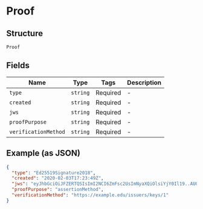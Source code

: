 
# Proof

## Structure

`Proof`

## Fields

| Name | Type | Tags | Description |
|  --- | --- | --- | --- |
| `type` | `string` | Required | - |
| `created` | `string` | Required | - |
| `jws` | `string` | Required | - |
| `proofPurpose` | `string` | Required | - |
| `verificationMethod` | `string` | Required | - |

## Example (as JSON)

```json
{
  "type": "Ed25519Signature2018",
  "created": "2020-02-03T17:23:49Z",
  "jws": "eyJhbGciOiJFZERTQSIsImI2NCI6ZmFsc2UsImNyaXQiOlsiYjY0Il19..AUQ3AJ23WM5vMOWNtYKuqZBekRAOUibOMH9XuvOd39my1sO-X9R4QyAXLD2ospssLvIuwmQVhJa-F0xMOnkvBg",
  "proofPurpose": "assertionMethod",
  "verificationMethod": "https://example.edu/issuers/keys/1"
}
```

